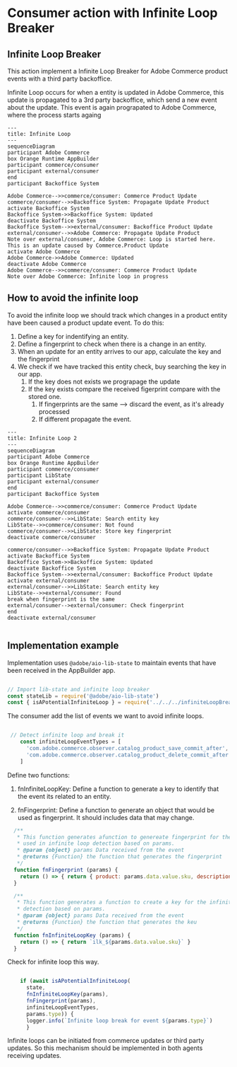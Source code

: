 # Consumer action with Infinite Loop Breaker

## Infinite Loop Breaker

This action implement a Infinite Loop Breaker for Adobe Commerce product events with a third party backoffice.

Infinite Loop occurs for when a entity is updated in Adobe Commerce, this update is propagated to a 3rd party backoffice,
which send a new event about the update. This event is again prograpated to Adobe Commerce, where the process starts againg


```mermaid
---
title: Infinite Loop
---
sequenceDiagram
participant Adobe Commerce
box Orange Runtime AppBuilder
participant commerce/consumer
participant external/consumer
end
participant Backoffice System

Adobe Commerce-->>commerce/consumer: Commerce Product Update
commerce/consumer-->>Backoffice System: Propagate Update Product
activate Backoffice System
Backoffice System->>Backoffice System: Updated
deactivate Backoffice System
Backoffice System-->>external/consumer: Backoffice Product Update
external/consumer-->>Adobe Commerce: Propagate Update Product
Note over external/consumer, Adobe Commerce: Loop is started here. This is an update caused by Commerce.Product Update
activate Adobe Commerce
Adobe Commerce->>Adobe Commerce: Updated
deactivate Adobe Commerce
Adobe Commerce-->>commerce/consumer: Commerce Product Update
Note over Adobe Commerce: Infinite loop in progress
```

## How to avoid the infinite loop

To avoid the infinite loop we should track which changes in a product entity have been caused a product update event. To do this:

1. Define a key for indentifying an entity.
2. Define a fingerprint to check when there is a change in an entity.
3. When an update for an entity arrives to our app, calculate the key and the fingerprint
4. We check if we have tracked this entity check, buy searching the key in our app.
   1. If the key does not exists we prograpage the update
   2. If the key exists compare the received figerprint compare with the stored one.
      1. If fingerprints are the same --> discard the event, as it's already processed
      2. If different propagate the event.


```mermaid
---
title: Infinite Loop 2
---
sequenceDiagram
participant Adobe Commerce
box Orange Runtime AppBuilder
participant commerce/consumer
participant LibState
participant external/consumer
end
participant Backoffice System

Adobe Commerce-->>commerce/consumer: Commerce Product Update
activate commerce/consumer
commerce/consumer-->>LibState: Search entity key
LibState-->>commerce/consumer: Not found
commerce/consumer-->>LibState: Store key fingerprint
deactivate commerce/consumer

commerce/consumer-->>Backoffice System: Propagate Update Product
activate Backoffice System
Backoffice System->>Backoffice System: Updated
deactivate Backoffice System
Backoffice System-->>external/consumer: Backoffice Product Update
activate external/consumer
external/consumer-->>LibState: Search entity key
LibState-->>external/consumer: Found
break when fingerprint is the same
external/consumer-->external/consumer: Check fingerprint
end
deactivate external/consumer


```


## Implementation example

Implementation uses ```@adobe/aio-lib-state``` to maintain events that have been received in the AppBuilder app.

```javascript

// Import lib-state and infinite loop breaker
const stateLib = require('@adobe/aio-lib-state')
const { isAPotentialInfiniteLoop } = require('../../../infiniteLoopBreaker')

```

The consumer add the list of events we want to avoid infinite loops.

```javascript

 // Detect infinite loop and break it
    const infiniteLoopEventTypes = [
      'com.adobe.commerce.observer.catalog_product_save_commit_after',
      'com.adobe.commerce.observer.catalog_product_delete_commit_after'
    ]
```

Define two functions:
1. fnInfiniteLoopKey: Define a function to generate a key to identify that the event its related to an entity.

2. fnFingerprint: Define a function to generate an object that would be used as fingerprint. It should includes data that may change.

```javascript
  /**
   * This function generates afunction to genereate fingerprint for the data to be
   * used in infinite loop detection based on params.
   * @param {object} params Data received from the event
   * @returns {Function} the function that generates the fingerprint
   */
  function fnFingerprint (params) {
    return () => { return { product: params.data.value.sku, description: params.data.value.description } }
  }

  /**
   * This function generates a function to create a key for the infinite loop
   * detection based on params.
   * @param {object} params Data received from the event
   * @returns {Function} the function that generates the keu
   */
  function fnInfiniteLoopKey (params) {
    return () => { return `ilk_${params.data.value.sku}` }
  }

```

Check for infinite loop this way.

```javascript

    if (await isAPotentialInfiniteLoop(
      state,
      fnInfiniteLoopKey(params),
      fnFingerprint(params),
      infiniteLoopEventTypes,
      params.type)) {
      logger.info(`Infinite loop break for event ${params.type}`)
      }
```


Infinite loops can be initiated from commerce updates or third party updates. So this mechanism should be implemented in both agents receiving updates.